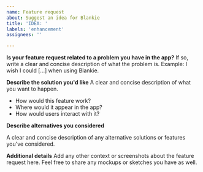 ```yaml
---
name: Feature request
about: Suggest an idea for Blankie
title: 'IDEA: '
labels: 'enhancement'
assignees: ''

---
```


**Is your feature request related to a problem you have in the app?**
If so, write a clear and concise description of what the problem is.
Example: I wish I could [...] when using Blankie.

**Describe the solution you'd like**
A clear and concise description of what you want to happen.

- How would this feature work?
- Where would it appear in the app?
- How would users interact with it?

**Describe alternatives you considered**

A clear and concise description of any alternative solutions or features you've considered.

**Additional details**
Add any other context or screenshots about the feature request here. Feel free to share any mockups or sketches you have as well.
